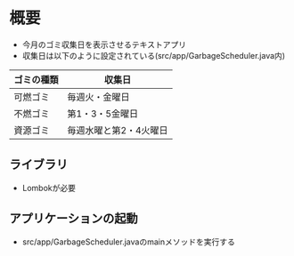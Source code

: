 # 概要
- 今月のゴミ収集日を表示させるテキストアプリ
- 収集日は以下のように設定されている(src/app/GarbageScheduler.java内)

| ゴミの種類 | 収集日 |
| --- | --- |
| 可燃ゴミ | 毎週火・金曜日 |
| 不燃ゴミ | 第1・3・5金曜日 |
| 資源ゴミ | 毎週水曜と第2・4火曜日 |

## ライブラリ
- Lombokが必要

## アプリケーションの起動
- src/app/GarbageScheduler.javaのmainメソッドを実行する
